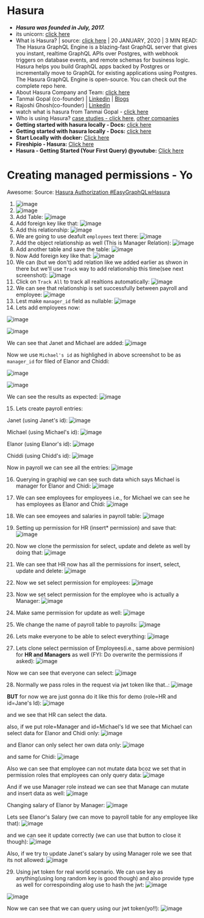 # Hasura

- ***Hasura was founded in July, 2017.***
- its unicorn: [click here](https://economictimes.indiatimes.com/tech/funding/hasura-raises-100-million-becomes-tenth-startup-unicorn-of-2022/articleshow/89754612.cms)
- What is Hasura? | source: [click here](https://hasura.io/blog/what-is-hasura-ce3b5c6e80e8/) | 20 JANUARY, 2020 | 3 MIN READ: The Hasura GraphQL Engine is a blazing-fast GraphQL server that gives you instant, realtime GraphQL APIs over Postgres, with webhook triggers on database events, and remote schemas for business logic.  Hasura helps you build GraphQL apps backed by Postgres or incrementally move to GraphQL for existing applications using Postgres. The Hasura GraphQL Engine is open-source. You can check out the complete repo here.
- About Hasura Company and Team: [click here](https://hasura.io/about/)
- Tanmai Gopal (co-founder) | [Linkedin](https://www.linkedin.com/in/tanmaig/) | [Blogs](https://hasura.io/blog/@tanmaig/)
- Rajoshi Ghosh(co-founder) | [Linkedin](https://www.linkedin.com/in/rajoshighosh/) 
- watch what is hasura from Tanmai Gopal - [click here](https://www.youtube.com/watch?v=Cq77mu-RAZk)
- Who is using Hasura? [case studies - click here](https://hasura.io/case-studies/), [other companies](https://discovery.hgdata.com/product/hasura)
- **Getting started with hasura locally - Docs:** [click here](https://hasura.io/docs/latest/graphql/core/getting-started/index/)
- **Getting started with hasura locally - Docs:** [click here](https://hasura.io/docs/latest/graphql/core/getting-started/index/)
- **Start Locally with docker:** [Click here](https://hasura.io/docs/latest/graphql/core/getting-started/docker-simple/)
- **Fireshipio - Hasura:** [Click here](https://www.youtube.com/watch?v=xiZ61BkMKo8)
- **Hasura - Getting Started (Your First Query) @youtube:** [Click here](https://youtu.be/ZGKQ0U18USU)

# Creating managed permissions - Yo

Awesome: Source: [Hasura Authorization #EasyGraphQLwHasura](https://youtu.be/rkN3RQBi_UI)

1. ![image](https://user-images.githubusercontent.com/31458531/179343358-c1b3e6fa-26e3-4879-b42d-85e801ac815b.png)
2. ![image](https://user-images.githubusercontent.com/31458531/179343402-4e3811b3-5572-4210-9655-e492ef852031.png)
3. Add Table: ![image](https://user-images.githubusercontent.com/31458531/179344325-f78ca07d-fa83-46fa-a141-c679ea845e8e.png)
4. Add foreign key like that: ![image](https://user-images.githubusercontent.com/31458531/179343539-87b5eb43-4cce-444b-a144-d063fce37d33.png)
5. Add this relationship: ![image](https://user-images.githubusercontent.com/31458531/179344367-23399c5a-019d-43e8-964e-6471bb09997b.png)
6. We are going to use deafult `employees` text there: ![image](https://user-images.githubusercontent.com/31458531/179344381-713d6941-3fa3-468c-85dc-83b38507e166.png)
7. Add the object relationship as well (This is Manager Relation): ![image](https://user-images.githubusercontent.com/31458531/179344404-71c2f2f8-3325-43f1-b2a5-2bf68b75ab6e.png)
8. Add another table and save the table: ![image](https://user-images.githubusercontent.com/31458531/179344476-e1e430f1-c207-4216-b118-7de02ac62114.png)
9. Now Add foreign key like that: ![image](https://user-images.githubusercontent.com/31458531/179344517-d5076687-7347-464f-95ae-09923411a02a.png)
10. We can (but we don't) add relation like we added earlier as shwon in there but we'll use `Track` way to add relationship this time(see next screenshot): ![image](https://user-images.githubusercontent.com/31458531/179344523-947c75c1-94ec-453d-8a7d-2cce0b8558e3.png)
11. Click on `Track All` to track all realtions automatically: ![image](https://user-images.githubusercontent.com/31458531/179344574-e2e4f9dc-9e49-4b87-b2f5-b61f827cfca0.png)
12. We can see that relationship is set successfully between payroll and employee: ![image](https://user-images.githubusercontent.com/31458531/179344610-acc7a906-07da-420e-af6d-d974d63fe5a9.png)
13. Lest make `manager_id` field as nullable: ![image](https://user-images.githubusercontent.com/31458531/179344703-c7f74c1a-d8e8-4727-a114-ecd09e963f0f.png)
14. Lets add employees now:

![image](https://user-images.githubusercontent.com/31458531/179344734-e9c22f65-3c26-4e57-af8c-8878fb47b491.png)

![image](https://user-images.githubusercontent.com/31458531/179344739-8d115697-f991-4864-aba1-aeb7c57412da.png)

We can see that Janet and Michael are added: ![image](https://user-images.githubusercontent.com/31458531/179344776-e177c8a6-c454-4381-a47e-59c7d7e365b9.png)

Now we use `Michael's id` as highlighed in above screenshot to be as `manager_id` for filed of Elanor and Chiddi:

![image](https://user-images.githubusercontent.com/31458531/179344810-58c8e1cc-0ae6-4a7d-8f2a-3cb8174b34af.png)

![image](https://user-images.githubusercontent.com/31458531/179344819-be5d7982-e275-41f2-a92c-fcc1699155d9.png)

We can see the results as expected: ![image](https://user-images.githubusercontent.com/31458531/179344833-e45b2020-b636-46a2-9059-71164a4b016d.png)

15. Lets create payroll entries:

Janet (using Janet's id): ![image](https://user-images.githubusercontent.com/31458531/179344881-ec435773-e64e-4279-9bfb-a0882a8e6569.png)

Michael (using Michael's id): ![image](https://user-images.githubusercontent.com/31458531/179344975-2611473a-779a-4b16-ab8b-498c870656ba.png)

Elanor (using Elanor's id): ![image](https://user-images.githubusercontent.com/31458531/179344991-da8d5821-0798-466b-a635-7955b1832146.png)

Chiddi (using Chidd's id): ![image](https://user-images.githubusercontent.com/31458531/179345008-33fe0e82-c60d-449b-8cca-e16a2960b832.png)

Now in payroll we can see all the entries: ![image](https://user-images.githubusercontent.com/31458531/179345018-23c4ea68-2312-4d1a-beb0-8cbf8ca49af1.png)


16. Querying in graphiql we can see such data which says Michael is manager for Elanor and Chidi: ![image](https://user-images.githubusercontent.com/31458531/179345079-b6ea4039-92a2-48e7-b9dd-1a8a0d2d29f8.png)

17. We can see employees for employees i.e., for Michael we can see he has employees as Elanor and Chidi: ![image](https://user-images.githubusercontent.com/31458531/179345189-7790efaa-526b-4e7b-8da5-85cd2722ac2d.png)

18. We can see emoyees and salaries in payroll table: ![image](https://user-images.githubusercontent.com/31458531/179345240-77a9efae-0e90-4e1d-9761-fe97fc841099.png)

19. Setting up permission for HR (insert* permission) and save that: ![image](https://user-images.githubusercontent.com/31458531/179345323-6bc3720f-e6e4-4b5f-93b0-db39a35b21ba.png)

20. Now we clone the permission for select, update and delete as well by doing that: ![image](https://user-images.githubusercontent.com/31458531/179345387-d427dfb2-39de-4cb5-9196-d0acb49015d6.png)

21. We can see that HR now has all the permissions for insert, select, update and delete: ![image](https://user-images.githubusercontent.com/31458531/179345420-5d6069a2-7c01-4d05-8f3c-4701197030ae.png)

22. Now we set select permission for employees: ![image](https://user-images.githubusercontent.com/31458531/179345481-00515bfc-7d60-4a83-afc7-a358ec53c188.png)

23. Now we set select permission for the employee who is actually a Manager: ![image](https://user-images.githubusercontent.com/31458531/179345568-72729d46-7901-4ef8-912c-ed2bfa9a4d0b.png)

24. Make same permission for update as well: ![image](https://user-images.githubusercontent.com/31458531/179345594-2591cc1c-4d09-4b84-b3a9-60e8e0ee9d26.png)

25. We change the name of payroll table to payrolls: ![image](https://user-images.githubusercontent.com/31458531/179345624-535d4fb2-6925-46a3-a0bb-55f965c4c7f0.png)

26. Lets make everyone to be able to select everything: ![image](https://user-images.githubusercontent.com/31458531/179345664-69c57ca3-eab4-449f-8a39-29acb9c49f6d.png)

27. Lets clone select permission of Employees(i.e., same above permision) for **HR and Managers** as well (FYI: Do overwrite the permissions if asked): ![image](https://user-images.githubusercontent.com/31458531/179345723-c7577692-776c-4aeb-8e85-609ed65c72e1.png)

Now we can see that everyone can select: ![image](https://user-images.githubusercontent.com/31458531/179345787-f492e6b4-6453-4551-868e-32b8e90f5d73.png)

28. Normally we pass roles in the request via jwt token like that..: ![image](https://user-images.githubusercontent.com/31458531/179345841-2fcc34bd-78c0-42f4-8a6b-9c09ea0b9cbc.png)

**BUT** for now we are just gonna do it like this for demo (role=HR and id=Jane's Id): ![image](https://user-images.githubusercontent.com/31458531/179345906-9387fa31-72f6-49a3-8850-44b12ca2ab52.png)

and we see that HR can select the data.

also, if we put role=Manager and id=Michael's Id we see that Michael can select data for Elanor and Chidi only: ![image](https://user-images.githubusercontent.com/31458531/179345957-51656256-97ca-494b-9e60-6a81f0b9854f.png)

and Elanor can only select her own data only: ![image](https://user-images.githubusercontent.com/31458531/179345989-41ebd186-d8d4-4d39-ae0e-39aa12cb51f1.png)

and same for Chidi: ![image](https://user-images.githubusercontent.com/31458531/179346004-5a19e761-c4d2-4c93-a697-793dc7e423a5.png)

Also we can see that employee can not mutate data bcoz we set that in permission roles that employees can only query data: ![image](https://user-images.githubusercontent.com/31458531/179346099-0af0db4c-6538-456a-8017-44f5409008f8.png)

And if we use Manager role instead we can see that Manage can mutate and insert data as well: ![image](https://user-images.githubusercontent.com/31458531/179346167-02579bce-35d4-4c23-9f40-c85f9a12febe.png)

Changing salary of Elanor by Manager: ![image](https://user-images.githubusercontent.com/31458531/179346230-a510ad10-8ae5-43f3-9948-a9cd67aa9f46.png)

Lets see Elanor's Salary (we can move to payroll table for any employee like that): ![image](https://user-images.githubusercontent.com/31458531/179346292-5c78d548-466e-4dfc-b22f-5fa3148f4a2a.png)

and we can see it update correctly (we can use that button to close it though): ![image](https://user-images.githubusercontent.com/31458531/179346344-d9c7f05e-d7ca-4a37-80ec-32df3f5e4988.png)

Also, if we try to update Janet's salary by using Manager role we see that its not allowed: ![image](https://user-images.githubusercontent.com/31458531/179346427-3389e079-6d2a-4049-847f-e7106c1ed09b.png)

29. Using jwt token for real world scenario. We can use key as anything(using long random key is good though) and also provide type as well for correspoinding alog use to hash the jwt: ![image](https://user-images.githubusercontent.com/31458531/179346647-d4aac943-8688-4f36-9426-af62131ce090.png)

![image](https://user-images.githubusercontent.com/31458531/179346795-7aceeb3b-1709-4d01-bf63-a4c0f3779960.png)

Now we can see that we can query using our jwt token(yo!!): ![image](https://user-images.githubusercontent.com/31458531/179346871-75ce1428-9f05-45fc-a199-ce3c01c533b3.png)

